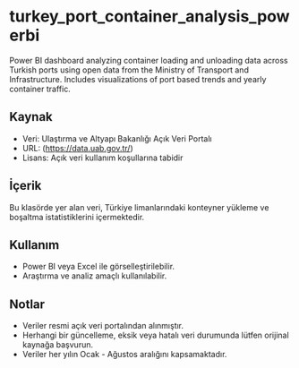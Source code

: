 # turkey_port_container_analysis_powerbi
Power BI dashboard analyzing container loading and unloading data across Turkish ports using open data from the Ministry of Transport and Infrastructure. Includes visualizations of port based trends and yearly container traffic.

## Kaynak
- Veri: Ulaştırma ve Altyapı Bakanlığı Açık Veri Portalı
- URL: (https://data.uab.gov.tr/)
- Lisans: Açık veri kullanım koşullarına tabidir

## İçerik
Bu klasörde yer alan veri, Türkiye limanlarındaki konteyner yükleme ve boşaltma istatistiklerini içermektedir.  

## Kullanım
- Power BI veya Excel ile görselleştirilebilir.  
- Araştırma ve analiz amaçlı kullanılabilir.  

## Notlar
- Veriler resmi açık veri portalından alınmıştır.  
- Herhangi bir güncelleme, eksik veya hatalı veri durumunda lütfen orijinal kaynağa başvurun.
- Veriler her yılın Ocak - Ağustos aralığını kapsamaktadır.


